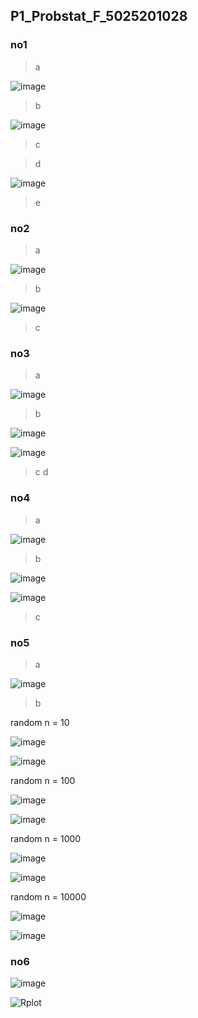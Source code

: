 ## P1_Probstat_F_5025201028

### no1
>a

![image](https://user-images.githubusercontent.com/90663373/162557253-1160c018-e462-46de-a4b6-27beb8a92aae.png)

>b 

![image](https://user-images.githubusercontent.com/90663373/162555570-22a0f8ab-cf30-4d5f-ba00-e1be458b002f.png)

>c

>d

![image](https://user-images.githubusercontent.com/90663373/162555639-2dcfa0c2-d5df-4077-b0b4-1a4728e370fb.png)

>e

### no2
>a

![image](https://user-images.githubusercontent.com/90663373/162555736-cc5f2dfa-0364-4fc5-985b-dfb9d2abc52e.png)

>b

![image](https://user-images.githubusercontent.com/90663373/162555773-ac81a97d-e1cc-442d-8722-bb476cf016f9.png)

>c


### no3
>a

![image](https://user-images.githubusercontent.com/90663373/162555905-046d2d94-5889-4c42-968f-2f74588f3902.png)

>b

![image](https://user-images.githubusercontent.com/90663373/162555964-8e248836-9db7-4dc7-a872-d619af69280a.png)

![image](https://user-images.githubusercontent.com/90663373/162555947-06d4d477-4e45-4e6d-8ba2-1e206d548e7e.png)

>c
>d


### no4
>a

![image](https://user-images.githubusercontent.com/90663373/162556103-c1412250-edd5-4ffe-8b4e-b849c2bb4557.png)

>b

![image](https://user-images.githubusercontent.com/90663373/162556119-fa69dc8c-f364-4916-89c5-1ab3c5cb004d.png)

![image](https://user-images.githubusercontent.com/90663373/162556134-65ef56ec-09dc-4438-8849-152765fd90c1.png)

>c


### no5
>a

![image](https://user-images.githubusercontent.com/90663373/162556224-dfc34549-2bad-4daa-b950-e7e1660018aa.png)

>b

random n = 10

![image](https://user-images.githubusercontent.com/90663373/162556258-82f4dcc4-491e-460c-8311-def07d41bceb.png)

![image](https://user-images.githubusercontent.com/90663373/162556263-4f498737-6ced-49d4-828a-42b21111f720.png)

random n = 100

![image](https://user-images.githubusercontent.com/90663373/162556282-cc505de4-c8bd-4b0d-b4af-b00045654f83.png)

![image](https://user-images.githubusercontent.com/90663373/162556288-de6a4b90-82c4-4802-8152-d1b05b8ee207.png)

random n = 1000

![image](https://user-images.githubusercontent.com/90663373/162556371-c22a9818-99de-47d6-a0a4-f67bcece44e6.png)


![image](https://user-images.githubusercontent.com/90663373/162556342-e526f6a4-c475-4ff5-a34f-257a7c2f78bc.png)

random n = 10000

![image](https://user-images.githubusercontent.com/90663373/162556406-800084d8-41d6-48d4-aec3-7669da875c83.png)


![image](https://user-images.githubusercontent.com/90663373/162556393-7abc47ae-ccd5-406b-8f2e-7c3d43be4736.png)



### no6

![image](https://user-images.githubusercontent.com/90663373/162555319-9c387020-21b6-444b-b25c-2696c3584d0b.png)


![Rplot](https://user-images.githubusercontent.com/90663373/162555221-ef420793-4f59-430b-a0fa-b443d52974b1.png)






